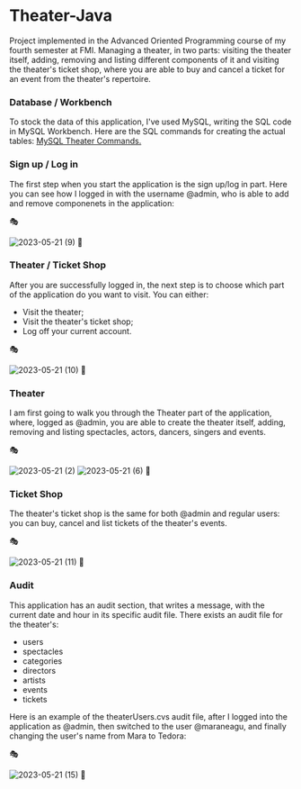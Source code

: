 # Theater-Java

Project implemented in the Advanced Oriented Programming course of my fourth semester at FMI. Managing a theater, in two parts: visiting the theater itself, adding, removing and listing different components of it and visiting the theater's ticket shop, where you are able to buy and cancel a ticket for an event from the theater's repertoire.

### Database / Workbench

To stock the data of this application, I've used MySQL, writing the SQL code in MySQL Workbench. Here are the SQL commands for creating the actual tables: [MySQL Theater Commands.](https://github.com/maraneagu/Theater-Java/blob/main/MySQLTheaterCommands.txt)

### Sign up / Log in

The first step when you start the application is the sign up/log in part. Here you can see how I logged in with the username @admin, who is able to add and remove componenets in the application:

:performing_arts:


![2023-05-21 (9)](https://github.com/maraneagu/Theater-Java/assets/93272424/9b71e0ff-dde8-4fa3-8496-c63ecf67e778)
:dizzy:

### Theater / Ticket Shop

After you are successfully logged in, the next step is to choose which part of the application do you want to visit. You can either:
- Visit the theater;
- Visit the theater's ticket shop;
- Log off your current account.

:performing_arts:


![2023-05-21 (10)](https://github.com/maraneagu/Theater-Java/assets/93272424/51d0cf35-e683-46e2-a955-b28f35384ac7)
:dizzy:

### Theater

I am first going to walk you through the Theater part of the application, where, logged as @admin, you are able to create the theater itself, adding, removing and listing spectacles, actors, dancers, singers and events.

:performing_arts:


![2023-05-21 (2)](https://github.com/maraneagu/Theater-Java/assets/93272424/585f331f-ddbf-4070-908e-96b48c3a99dd)
![2023-05-21 (6)](https://github.com/maraneagu/Theater-Java/assets/93272424/cf253792-943b-4e7a-87b7-eec94fb364a9)
:dizzy:

### Ticket Shop

The theater's ticket shop is the same for both @admin and regular users: you can buy, cancel and list tickets of the theater's events.

:performing_arts:


![2023-05-21 (11)](https://github.com/maraneagu/Theater-Java/assets/93272424/3c3966fd-d047-4708-943c-55a7e5e08ef6)
:dizzy:

### Audit

This application has an audit section, that writes a message, with the current date and hour in its specific audit file. There exists an audit file for the theater's:
- users
- spectacles
- categories
- directors
- artists
- events
- tickets

Here is an example of the theaterUsers.cvs audit file, after I logged into the application as @admin, then switched to the user @maraneagu, and finally changing the user's name from Mara to Tedora:

:performing_arts:


![2023-05-21 (15)](https://github.com/maraneagu/Theater-Java/assets/93272424/4a673f8e-b235-4bfa-868f-dbbe2e795d51)
:dizzy:





